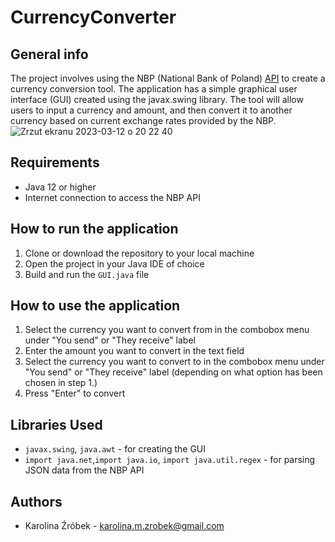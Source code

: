 # CurrencyConverter

## General info
The project involves using the NBP (National Bank of Poland) [API](http://api.nbp.pl/) to create a currency conversion tool. The application has a simple graphical user interface (GUI) created using the javax.swing library. The tool will allow users to input a currency and amount, and then convert it to another currency based on current exchange rates provided by the NBP.
![Zrzut ekranu 2023-03-12 o 20 22 40](https://user-images.githubusercontent.com/121491288/224567974-3ea5b838-fef0-4e95-89eb-7a44ed2ca6d8.jpg)
	
## Requirements

- Java 12 or higher
- Internet connection to access the NBP API
	

## How to run the application

1. Clone or download the repository to your local machine
2. Open the project in your Java IDE of choice
3. Build and run the `GUI.java` file

## How to use the application

1. Select the currency you want to convert from in the combobox menu under "You send" or "They receive" label
2. Enter the amount you want to convert in the text field 
3. Select the currency you want to convert to in the combobox menu under "You send" or "They receive" label (depending on what option has been chosen in step 1.)
4. Press "Enter" to convert

## Libraries Used

- `javax.swing`, `java.awt` - for creating the GUI
- `import java.net`,`import java.io`, `import java.util.regex` - for parsing JSON data from the NBP API

## Authors

- Karolina Źróbek - karolina.m.zrobek@gmail.com

